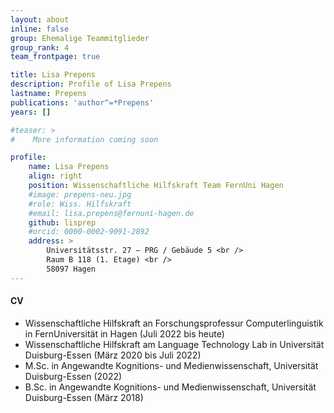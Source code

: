 ```yaml
---
layout: about
inline: false
group: Ehemalige Teammitglieder
group_rank: 4
team_frontpage: true

title: Lisa Prepens
description: Profile of Lisa Prepens
lastname: Prepens
publications: 'author^=*Prepens'
years: []

#teaser: >
#    More information coming soon

profile:
    name: Lisa Prepens
    align: right
    position: Wissenschaftliche Hilfskraft Team FernUni Hagen
    #image: prepens-neu.jpg
    #role: Wiss. Hilfskraft
    #email: lisa.prepens@fernuni-hagen.de
    github: lisprep
    #orcid: 0000-0002-9091-2892
    address: >
        Universitätsstr. 27 – PRG / Gebäude 5 <br />
        Raum B 118 (1. Etage) <br />
        58097 Hagen
---
```


#### CV

- Wissenschaftliche Hilfskraft an Forschungsprofessur Computerlinguistik in FernUniversität in Hagen (Juli 2022 bis heute)
- Wissenschaftliche Hilfskraft am Language Technology Lab in Universität Duisburg-Essen (März 2020 bis Juli 2022)
- M.Sc. in Angewandte Kognitions- und Medienwissenschaft, Universität Duisburg-Essen (2022)
- B.Sc. in Angewandte Kognitions- und Medienwissenschaft, Universität Duisburg-Essen (März 2018)
